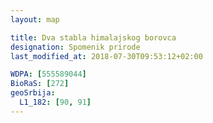 ```yaml
---
layout: map

title: Dva stabla himalajskog borovca
designation: Spomenik prirode
last_modified_at: 2018-07-30T09:53:12+02:00

WDPA: [555589044]
BioRaS: [272]
geoSrbija:
  L1_182: [90, 91]
---
```

